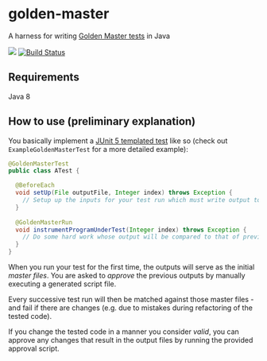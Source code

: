 # golden-master
A harness for writing [Golden Master tests](https://dzone.com/articles/testing-legacy-code-golden) in Java

[![](https://jitpack.io/v/maxbechtold/golden-master.svg)](https://jitpack.io/#maxbechtold/golden-master) [![Build Status](https://travis-ci.org/maxbechtold/golden-master.svg?branch=master)](https://travis-ci.org/maxbechtold/golden-master)

## Requirements
Java 8

## How to use (preliminary explanation)

You basically implement a [JUnit 5 templated test](http://junit.org/junit5/docs/current/user-guide/#writing-tests-test-templates) like so (check out ``ExampleGoldenMasterTest`` for a more detailed example):

```java
@GoldenMasterTest
public class ATest {

  @BeforeEach
  void setUp(File outputFile, Integer index) throws Exception {
    // Setup up the inputs for your test run which must write output to the given file
  }
  
  @GoldenMasterRun
  void instrumentProgramUnderTest(Integer index) throws Exception {
    // Do some hard work whose output will be compared to that of previous runs
  }
}
```

When you run your test for the first time, the outputs will serve as the initial *master files*. You are asked to *approve* the previous outputs by manually executing a generated script file.

Every successive test run will then be matched against those master files - and fail if there are changes (e.g. due to mistakes during refactoring of the tested code).

If you change the tested code in a manner you consider *valid*, you can approve any changes that result in the output files by running the provided approval script.
